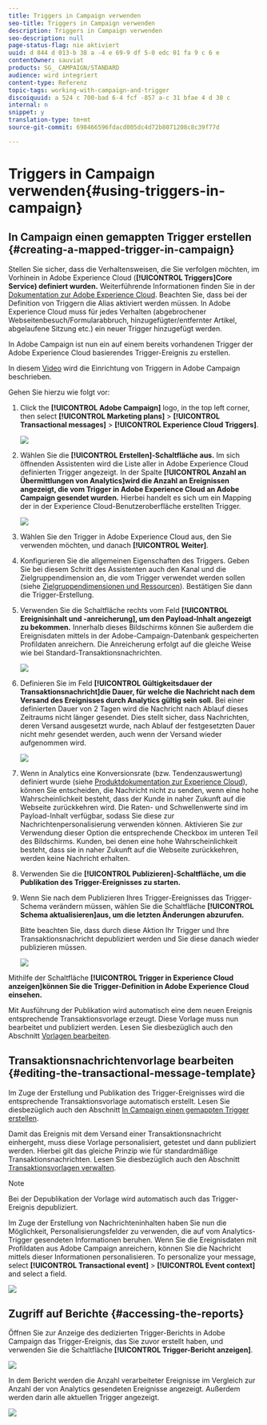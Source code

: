```yaml
---
title: Triggers in Campaign verwenden
seo-title: Triggers in Campaign verwenden
description: Triggers in Campaign verwenden
seo-description: null
page-status-flag: nie aktiviert
uuid: d 844 d 013-b 38 a -4 e 69-9 df 5-0 edc 01 fa 9 c 6 e
contentOwner: sauviat
products: SG_ CAMPAIGN/STANDARD
audience: wird integriert
content-type: Referenz
topic-tags: working-with-campaign-and-trigger
discoiquuid: a 524 c 700-bad 6-4 fcf -857 a-c 31 bfae 4 d 30 c
internal: n
snippet: y
translation-type: tm+mt
source-git-commit: 698466596fdacd005dc4d72b8071208c8c39f77d

---
```



# Triggers in Campaign verwenden{#using-triggers-in-campaign}

## In Campaign einen gemappten Trigger erstellen {#creating-a-mapped-trigger-in-campaign}

Stellen Sie sicher, dass die Verhaltensweisen, die Sie verfolgen möchten, im Vorhinein in Adobe Experience Cloud (**[!UICONTROL Triggers]Core Service) definiert wurden.** Weiterführende Informationen finden Sie in der [Dokumentation zur Adobe Experience Cloud](https://marketing.adobe.com/resources/help/en_US/mcloud/triggers.html). Beachten Sie, dass bei der Definition von Triggern die Alias aktiviert werden müssen. In Adobe Experience Cloud muss für jedes Verhalten (abgebrochener Webseitenbesuch/Formularabbruch, hinzugefügter/entfernter Artikel, abgelaufene Sitzung etc.) ein neuer Trigger hinzugefügt werden.

In Adobe Campaign ist nun ein auf einem bereits vorhandenen Trigger der Adobe Experience Cloud basierendes Trigger-Ereignis zu erstellen.

In diesem [Video](https://helpx.adobe.com/marketing-cloud/how-to/email-marketing.html#step-two) wird die Einrichtung von Triggern in Adobe Campaign beschrieben.

Gehen Sie hierzu wie folgt vor:

1. Click the **[!UICONTROL Adobe Campaign]** logo, in the top left corner, then select **[!UICONTROL Marketing plans]** &gt; **[!UICONTROL Transactional messages]** &gt; **[!UICONTROL Experience Cloud Triggers]**.

   ![](assets/remarketing_1.png)

1. Wählen Sie die **[!UICONTROL Erstellen]-Schaltfläche aus.** Im sich öffnenden Assistenten wird die Liste aller in Adobe Experience Cloud definierten Trigger angezeigt. In der Spalte **[!UICONTROL Anzahl an Übermittlungen von Analytics]wird die Anzahl an Ereignissen angezeigt, die vom Trigger in Adobe Experience Cloud an Adobe Campaign gesendet wurden.** Hierbei handelt es sich um ein Mapping der in der Experience Cloud-Benutzeroberfläche erstellten Trigger.

   ![](assets/remarketing_2.png)

1. Wählen Sie den Trigger in Adobe Experience Cloud aus, den Sie verwenden möchten, und danach **[!UICONTROL Weiter]**.
1. Konfigurieren Sie die allgemeinen Eigenschaften des Triggers. Geben Sie bei diesem Schritt des Assistenten auch den Kanal und die Zielgruppendimension an, die vom Trigger verwendet werden sollen (siehe [Zielgruppendimensionen und Ressourcen](../../automating/using/query.md#targeting-dimensions-and-resources)). Bestätigen Sie dann die Trigger-Erstellung.
1. Verwenden Sie die Schaltfläche rechts vom Feld **[!UICONTROL Ereignisinhalt und -anreicherung], um den Payload-Inhalt angezeigt zu bekommen.** Innerhalb dieses Bildschirms können Sie außerdem die Ereignisdaten mittels in der Adobe-Campaign-Datenbank gespeicherten Profildaten anreichern. Die Anreicherung erfolgt auf die gleiche Weise wie bei Standard-Transaktionsnachrichten.

   ![](assets/remarketing_3.png)

1. Definieren Sie im Feld **[!UICONTROL Gültigkeitsdauer der Transaktionsnachricht]die Dauer, für welche die Nachricht nach dem Versand des Ereignisses durch Analytics gültig sein soll.** Bei einer definierten Dauer von 2 Tagen wird die Nachricht nach Ablauf dieses Zeitraums nicht länger gesendet. Dies stellt sicher, dass Nachrichten, deren Versand ausgesetzt wurde, nach Ablauf der festgesetzten Dauer nicht mehr gesendet werden, auch wenn der Versand wieder aufgenommen wird.

   ![](assets/remarketing_4.png)

1. Wenn in Analytics eine Konversionsrate (bzw. Tendenzauswertung) definiert wurde (siehe [Produktdokumentation zur Experience Cloud](https://marketing.adobe.com/resources/help/en_US/insight/client/c_visitor_propensity.html)), können Sie entscheiden, die Nachricht nicht zu senden, wenn eine hohe Wahrscheinlichkeit besteht, dass der Kunde in naher Zukunft auf die Webseite zurückkehren wird. Die Raten- und Schwellenwerte sind im Payload-Inhalt verfügbar, sodass Sie diese zur Nachrichtenpersonalisierung verwenden können. Aktivieren Sie zur Verwendung dieser Option die entsprechende Checkbox im unteren Teil des Bildschirms. Kunden, bei denen eine hohe Wahrscheinlichkeit besteht, dass sie in naher Zukunft auf die Webseite zurückkehren, werden keine Nachricht erhalten.
1. Verwenden Sie die **[!UICONTROL Publizieren]-Schaltfläche, um die Publikation des Trigger-Ereignisses zu starten.**
1. Wenn Sie nach dem Publizieren Ihres Trigger-Ereignisses das Trigger-Schema verändern müssen, wählen Sie die Schaltfläche **[!UICONTROL Schema aktualisieren]aus, um die letzten Änderungen abzurufen.**

   Bitte beachten Sie, dass durch diese Aktion Ihr Trigger und Ihre Transaktionsnachricht depubliziert werden und Sie diese danach wieder publizieren müssen.

   ![](assets/remarketing_11.png)

Mithilfe der Schaltfläche **[!UICONTROL Trigger in Experience Cloud anzeigen]können Sie die Trigger-Definition in Adobe Experience Cloud einsehen.**

Mit Ausführung der Publikation wird automatisch eine dem neuen Ereignis entsprechende Transaktionsvorlage erzeugt. Diese Vorlage muss nun bearbeitet und publiziert werden. Lesen Sie diesbezüglich auch den Abschnitt [Vorlagen bearbeiten](../../start/using/about-templates.md).

## Transaktionsnachrichtenvorlage bearbeiten {#editing-the-transactional-message-template}

Im Zuge der Erstellung und Publikation des Trigger-Ereignisses wird die entsprechende Transaktionsvorlage automatisch erstellt. Lesen Sie diesbezüglich auch den Abschnitt [In Campaign einen gemappten Trigger erstellen](../../integrating/using/using-triggers-in-campaign.md#creating-a-mapped-trigger-in-campaign).

Damit das Ereignis mit dem Versand einer Transaktionsnachricht einhergeht, muss diese Vorlage personalisiert, getestet und dann publiziert werden. Hierbei gilt das gleiche Prinzip wie für standardmäßige Transaktionsnachrichten. Lesen Sie diesbezüglich auch den Abschnitt [Transaktionsvorlagen verwalten](../../channels/using/event-transactional-messages.md#personalizing-a-transactional-message).

>[!NOTE]
>
>Bei der Depublikation der Vorlage wird automatisch auch das Trigger-Ereignis depubliziert.

Im Zuge der Erstellung von Nachrichteninhalten haben Sie nun die Möglichkeit, Personalisierungsfelder zu verwenden, die auf vom Analytics-Trigger gesendeten Informationen beruhen. Wenn Sie die Ereignisdaten mit Profildaten aus Adobe Campaign anreichern, können Sie die Nachricht mittels dieser Informationen personalisieren. To personalize your message, select **[!UICONTROL Transactional event]** &gt; **[!UICONTROL Event context]** and select a field.

![](assets/remarketing_8.png)

## Zugriff auf Berichte {#accessing-the-reports}

Öffnen Sie zur Anzeige des dedizierten Trigger-Berichts in Adobe Campaign das Trigger-Ereignis, das Sie zuvor erstellt haben, und verwenden Sie die Schaltfläche **[!UICONTROL Trigger-Bericht anzeigen]**.

![](assets/remarketing_9.png)

In dem Bericht werden die Anzahl verarbeiteter Ereignisse im Vergleich zur Anzahl der von Analytics gesendeten Ereignisse angezeigt. Außerdem werden darin alle aktuellen Trigger angezeigt.

![](assets/trigger_uc_browse_14.png)

